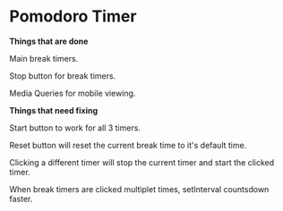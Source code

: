 <h1>Pomodoro Timer</h1>

**Things that are done**



Main break timers.

Stop button for break timers.

Media Queries for mobile viewing.






**Things that need fixing**

Start button to work for all 3 timers.

Reset button will reset the current break time to it's default time.

Clicking a different timer will stop the current timer and start the clicked timer.

When break timers are clicked multiplet times, setInterval countsdown faster.

